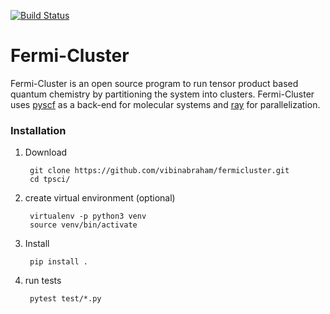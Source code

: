 [![Build Status](https://travis-ci.com/vibinabraham/fermicluster.svg?token=xQgyGGx6x2UXYitmpAwa&branch=master)](https://travis-ci.com/vibinabraham/fermicluster)

# Fermi-Cluster 
Fermi-Cluster is an open source program to run tensor product based quantum chemistry by partitioning the system into clusters. 
Fermi-Cluster uses [pyscf](http://pyscf.org/) as a back-end for molecular systems and [ray](https://ray.io/) for parallelization.

### Installation
1. Download
    
        git clone https://github.com/vibinabraham/fermicluster.git
        cd tpsci/

2. create virtual environment (optional)
         
        virtualenv -p python3 venv
        source venv/bin/activate

3. Install

        pip install .

4. run tests
    
        pytest test/*.py
